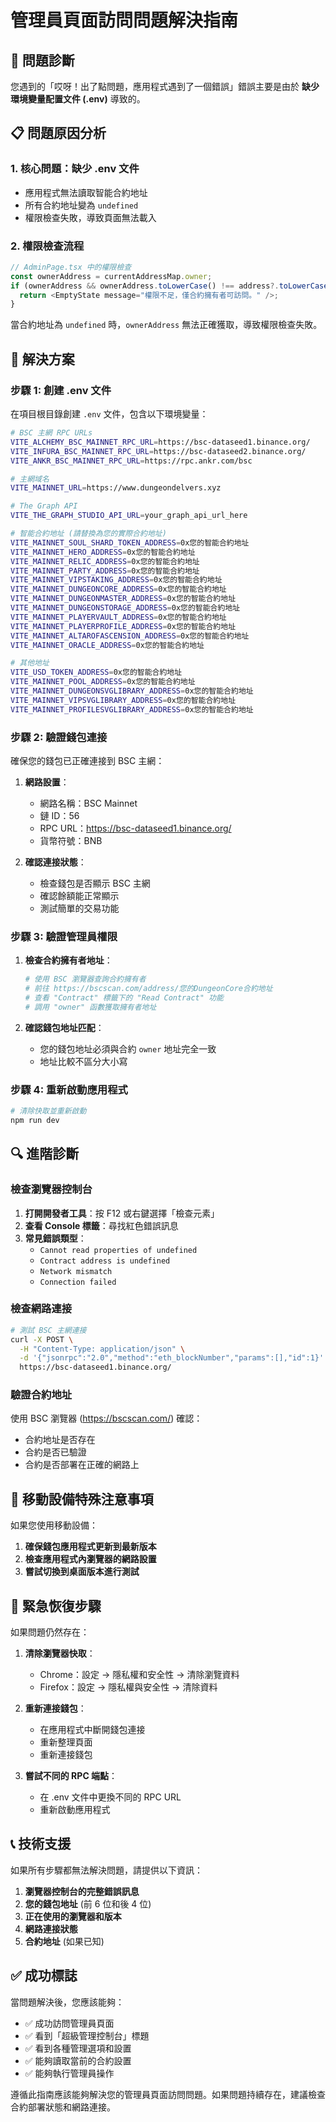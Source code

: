 # 管理員頁面訪問問題解決指南

## 🚨 問題診斷

您遇到的「哎呀！出了點問題，應用程式遇到了一個錯誤」錯誤主要是由於 **缺少環境變量配置文件 (.env)** 導致的。

## 📋 問題原因分析

### 1. **核心問題：缺少 .env 文件**
- 應用程式無法讀取智能合約地址
- 所有合約地址變為 `undefined`
- 權限檢查失敗，導致頁面無法載入

### 2. **權限檢查流程**
```typescript
// AdminPage.tsx 中的權限檢查
const ownerAddress = currentAddressMap.owner;
if (ownerAddress && ownerAddress.toLowerCase() !== address?.toLowerCase()) {
  return <EmptyState message="權限不足，僅合約擁有者可訪問。" />;
}
```

當合約地址為 `undefined` 時，`ownerAddress` 無法正確獲取，導致權限檢查失敗。

## 🔧 解決方案

### 步驟 1: 創建 .env 文件

在項目根目錄創建 `.env` 文件，包含以下環境變量：

```bash
# BSC 主網 RPC URLs
VITE_ALCHEMY_BSC_MAINNET_RPC_URL=https://bsc-dataseed1.binance.org/
VITE_INFURA_BSC_MAINNET_RPC_URL=https://bsc-dataseed2.binance.org/
VITE_ANKR_BSC_MAINNET_RPC_URL=https://rpc.ankr.com/bsc

# 主網域名
VITE_MAINNET_URL=https://www.dungeondelvers.xyz

# The Graph API
VITE_THE_GRAPH_STUDIO_API_URL=your_graph_api_url_here

# 智能合約地址 (請替換為您的實際合約地址)
VITE_MAINNET_SOUL_SHARD_TOKEN_ADDRESS=0x您的智能合約地址
VITE_MAINNET_HERO_ADDRESS=0x您的智能合約地址
VITE_MAINNET_RELIC_ADDRESS=0x您的智能合約地址
VITE_MAINNET_PARTY_ADDRESS=0x您的智能合約地址
VITE_MAINNET_VIPSTAKING_ADDRESS=0x您的智能合約地址
VITE_MAINNET_DUNGEONCORE_ADDRESS=0x您的智能合約地址
VITE_MAINNET_DUNGEONMASTER_ADDRESS=0x您的智能合約地址
VITE_MAINNET_DUNGEONSTORAGE_ADDRESS=0x您的智能合約地址
VITE_MAINNET_PLAYERVAULT_ADDRESS=0x您的智能合約地址
VITE_MAINNET_PLAYERPROFILE_ADDRESS=0x您的智能合約地址
VITE_MAINNET_ALTAROFASCENSION_ADDRESS=0x您的智能合約地址
VITE_MAINNET_ORACLE_ADDRESS=0x您的智能合約地址

# 其他地址
VITE_USD_TOKEN_ADDRESS=0x您的智能合約地址
VITE_MAINNET_POOL_ADDRESS=0x您的智能合約地址
VITE_MAINNET_DUNGEONSVGLIBRARY_ADDRESS=0x您的智能合約地址
VITE_MAINNET_VIPSVGLIBRARY_ADDRESS=0x您的智能合約地址
VITE_MAINNET_PROFILESVGLIBRARY_ADDRESS=0x您的智能合約地址
```

### 步驟 2: 驗證錢包連接

確保您的錢包已正確連接到 BSC 主網：

1. **網路設置**：
   - 網路名稱：BSC Mainnet
   - 鏈 ID：56
   - RPC URL：https://bsc-dataseed1.binance.org/
   - 貨幣符號：BNB

2. **確認連接狀態**：
   - 檢查錢包是否顯示 BSC 主網
   - 確認餘額能正常顯示
   - 測試簡單的交易功能

### 步驟 3: 驗證管理員權限

1. **檢查合約擁有者地址**：
   ```bash
   # 使用 BSC 瀏覽器查詢合約擁有者
   # 前往 https://bscscan.com/address/您的DungeonCore合約地址
   # 查看 "Contract" 標籤下的 "Read Contract" 功能
   # 調用 "owner" 函數獲取擁有者地址
   ```

2. **確認錢包地址匹配**：
   - 您的錢包地址必須與合約 `owner` 地址完全一致
   - 地址比較不區分大小寫

### 步驟 4: 重新啟動應用程式

```bash
# 清除快取並重新啟動
npm run dev
```

## 🔍 進階診斷

### 檢查瀏覽器控制台

1. **打開開發者工具**：按 F12 或右鍵選擇「檢查元素」
2. **查看 Console 標籤**：尋找紅色錯誤訊息
3. **常見錯誤類型**：
   - `Cannot read properties of undefined`
   - `Contract address is undefined`
   - `Network mismatch`
   - `Connection failed`

### 檢查網路連接

```bash
# 測試 BSC 主網連接
curl -X POST \
  -H "Content-Type: application/json" \
  -d '{"jsonrpc":"2.0","method":"eth_blockNumber","params":[],"id":1}' \
  https://bsc-dataseed1.binance.org/
```

### 驗證合約地址

使用 BSC 瀏覽器 (https://bscscan.com/) 確認：
- 合約地址是否存在
- 合約是否已驗證
- 合約是否部署在正確的網路上

## 📱 移動設備特殊注意事項

如果您使用移動設備：

1. **確保錢包應用程式更新到最新版本**
2. **檢查應用程式內瀏覽器的網路設置**
3. **嘗試切換到桌面版本進行測試**

## 🚨 緊急恢復步驟

如果問題仍然存在：

1. **清除瀏覽器快取**：
   - Chrome：設定 → 隱私權和安全性 → 清除瀏覽資料
   - Firefox：設定 → 隱私權與安全性 → 清除資料

2. **重新連接錢包**：
   - 在應用程式中斷開錢包連接
   - 重新整理頁面
   - 重新連接錢包

3. **嘗試不同的 RPC 端點**：
   - 在 .env 文件中更換不同的 RPC URL
   - 重新啟動應用程式

## 📞 技術支援

如果所有步驟都無法解決問題，請提供以下資訊：

1. **瀏覽器控制台的完整錯誤訊息**
2. **您的錢包地址** (前 6 位和後 4 位)
3. **正在使用的瀏覽器和版本**
4. **網路連接狀態**
5. **合約地址** (如果已知)

## ✅ 成功標誌

當問題解決後，您應該能夠：
- ✅ 成功訪問管理員頁面
- ✅ 看到「超級管理控制台」標題
- ✅ 看到各種管理選項和設置
- ✅ 能夠讀取當前的合約設置
- ✅ 能夠執行管理員操作

遵循此指南應該能夠解決您的管理員頁面訪問問題。如果問題持續存在，建議檢查合約部署狀態和網路連接。